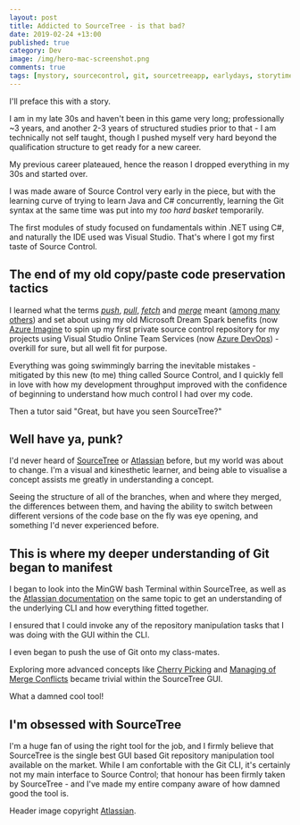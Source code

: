 ```yaml
---
layout: post
title: Addicted to SourceTree - is that bad?
date: 2019-02-24 +13:00
published: true
category: Dev
image: /img/hero-mac-screenshot.png
comments: true
tags: [mystory, sourcecontrol, git, sourcetreeapp, earlydays, storytime, careerdevelopment]
---
```


I'll preface this with a story.

I am in my late 30s and haven't been in this game very long; professionally ~3 years, and another 2-3 years of structured studies prior to that - I am technically not self taught, though I pushed myself very hard beyond the qualification structure to get ready for a new career.

My previous career plateaued, hence the reason I dropped everything in my 30s and started over.

I was made aware of Source Control very early in the piece, but with the learning curve of trying to learn Java and C# concurrently, learning the Git syntax at the same time was put into my _too hard basket_ temporarily.

The first modules of study focused on fundamentals within .NET using C#, and naturally the IDE used was Visual Studio. That's where I got my first taste of Source Control.

## The end of my old copy/paste code preservation tactics

I learned what the terms [_push_](https://git-scm.com/docs/git-push), [_pull_](https://git-scm.com/docs/git-pull), [_fetch_](https://git-scm.com/docs/git-fetch) and [_merge_](https://git-scm.com/docs/git-merge) meant ([among many others](https://git-scm.com/docs/)) and set about using my old Microsoft Dream Spark benefits (now [Azure Imagine](https://azureforeducation.microsoft.com/en-us/Institutions) to spin up my first private source control repository for my projects using Visual Studio Online Team Services (now [Azure DevOps](https://azure.microsoft.com/en-us/services/devops/)) - overkill for sure, but all well fit for purpose.

Everything was going swimmingly barring the inevitable mistakes - mitigated by this new (to me) thing called Source Control, and I quickly fell in love with how my development throughput improved with the confidence of beginning to understand how much control I had over my code.

Then a tutor said "Great, but have you seen SourceTree?"

## Well have ya, punk?

I'd never heard of [SourceTree](https://www.sourcetreeapp.com/) or [Atlassian](https://www.atlassian.com/company) before, but my world was about to change. I'm a visual and kinesthetic learner, and being able to visualise a concept assists me greatly in understanding a concept.

Seeing the structure of all of the branches, when and where they merged, the differences between them, and having the ability to switch between different versions of the code base on the fly was eye opening, and something I'd never experienced before.

## This is where my deeper understanding of Git began to manifest

I began to look into the MinGW bash Terminal within SourceTree, as well as the [Atlassian documentation](https://confluence.atlassian.com/bitbucketserver/basic-git-commands-776639767.html) on the same topic to get an understanding of the underlying CLI and how everything fitted together.

I ensured that I could invoke any of the repository manipulation tasks that I was doing with the GUI within the CLI.

I even began to push the use of Git onto my class-mates.

Exploring more advanced concepts like [Cherry Picking](https://git-scm.com/docs/git-cherry-pick) and [Managing of Merge Conflicts](https://help.github.com/en/articles/resolving-a-merge-conflict-using-the-command-line) became trivial within the SourceTree GUI.

What a damned cool tool!

## I'm obsessed with SourceTree

I'm a huge fan of using the right tool for the job, and I firmly believe that SourceTree is the single best GUI based Git repository manipulation tool available on the market. While I am confortable with the Git CLI, it's certainly not my main interface to Source Control; that honour has been firmly taken by SourceTree - and I've made my entire company aware of how damned good the tool is.

Header image copyright [Atlassian](https://www.atlassian.com/company).
